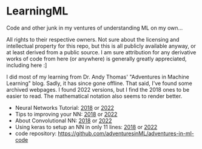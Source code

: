 # LearningML
Code and other junk in my ventures of understanding ML on my own...

All rights to their respective owners. Not sure about the licensing and intellectual property for this repo, but this is all publicly available anyway, or at least derived from a public source. I am sure attribution for any derivative works of code from here (or anywhere) is generally greatly appreciated, including here :]

I did most of my learning from Dr. Andy Thomas' "Adventures in Machine Learning" blog. Sadly, it has since gone offline. That said, I've found some archived webpages. I found 2022 versions, but I find the 2018 ones to be easier to read. The mathematical notation also seems to render better.
- Neural Networks Tutorial: [2018](https://web.archive.org/web/20180807112257/http://adventuresinmachinelearning.com/neural-networks-tutorial) or [2022](https://web.archive.org/web/20220928083414/http://adventuresinmachinelearning.com/neural-networks-tutorial/)
- Tips to improving your NN: [2018](https://web.archive.org/web/20180810094747/http://adventuresinmachinelearning.com/improve-neural-networks-part-1) or [2022](https://web.archive.org/web/20220928102016/https://adventuresinmachinelearning.com/improve-neural-networks-part-1/)
- About Convolutional NN: [2018](https://web.archive.org/web/20180807122641/http://adventuresinmachinelearning.com/convolutional-neural-networks-tutorial-tensorflow) or [2022](https://web.archive.org/web/20220615191625/http://adventuresinmachinelearning.com/convolutional-neural-networks-tutorial-tensorflow/)
- Using keras to setup an NN in only 11 lines: [2018](https://web.archive.org/web/20180810104041/http://adventuresinmachinelearning.com/keras-tutorial-cnn-11-lines/) or [2022](https://web.archive.org/web/20220928092958/http://adventuresinmachinelearning.com/keras-tutorial-cnn-11-lines/)
- code repository: https://github.com/adventuresinML/adventures-in-ml-code
